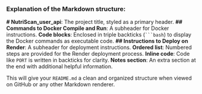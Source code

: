 
### **Explanation of the Markdown structure:**

**# NutriScan_user_api**: The project title, styled as a primary header.
**## Commands to Docker Compile and Run**: A subheader for Docker instructions.
**Code blocks**: Enclosed in triple backticks (` ```bash `) to display the Docker commands as executable code.
**## Instructions to Deploy on Render**: A subheader for deployment instructions.
**Ordered list**: Numbered steps are provided for the Render deployment process.
**Inline code**: Code like `PORT` is written in backticks for clarity.
**Notes section**: An extra section at the end with additional helpful information.

This will give your `README.md` a clean and organized structure when viewed on GitHub or any other Markdown renderer.
